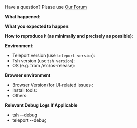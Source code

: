 Have a question? Please use [Our Forum](https://community.gravitational.com)

**What happened**:

**What you expected to happen**:

**How to reproduce it (as minimally and precisely as possible)**:

**Environment**:
- Teleport version (use `teleport version`):
- Tsh version (use `tsh version`):
- OS (e.g. from /etc/os-release):

**Browser environment**

- Browser Version (for UI-related issues):
- Install tools:
- Others:

**Relevant Debug Logs If Applicable**

- tsh --debug
- teleport --debug
